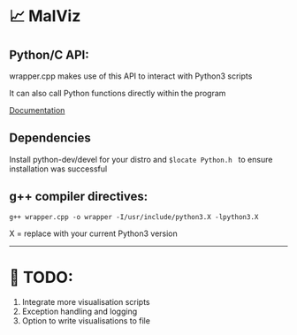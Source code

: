 #  📈 MalViz

## Python/C API:
wrapper.cpp makes use of this API to interact with Python3 scripts

It can also call Python functions directly within the program

[Documentation](https://docs.python.org/3/c-api/veryhigh.html)



## Dependencies
Install python-dev/devel for your distro and ```$locate Python.h ``` to ensure installation was successful



## g++ compiler directives:
```g++ wrapper.cpp -o wrapper -I/usr/include/python3.X -lpython3.X```

X = replace with your current Python3 version


<hr>

# 🔨 TODO:
1. Integrate more visualisation scripts
2. Exception handling and logging
3. Option to write visualisations to file
